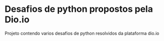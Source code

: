 
# Desafios de python propostos pela Dio.io

Projeto contendo varios desafios de python resolvidos da plataforma dio.io

